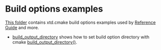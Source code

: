 # Build options examples

[This folder](.) contains xtd.cmake build options examples used by [Reference Guide](https://codedocs.xyz/gammasoft71/xtd/) and more.

* [build_output_directory](build_output_directory/README.md) shows how to set build option directory with cmake [build_output_directory()](../../../scripts/cmake/xtd_commands.cmake).

